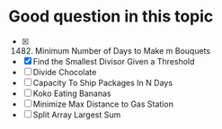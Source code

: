 # Good question in this topic 
- [x] 1482. Minimum Number of Days to Make m Bouquets
- [x] Find the Smallest Divisor Given a Threshold
- [ ] Divide Chocolate
- [ ] Capacity To Ship Packages In N Days
- [ ] Koko Eating Bananas
- [ ] Minimize Max Distance to Gas Station
- [ ] Split Array Largest Sum
